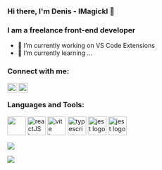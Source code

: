 <link rel="stylesheet" href="https://cdn.jsdelivr.net/gh/devicons/devicon@v2.15.1/devicon.min.css">

### Hi there, I'm Denis - lMagickl 👋

### I am a freelance front-end developer
- 🔭 I’m currently working on VS Code Extensions
- 🌱 I’m currently learning ...

### Connect with me:
<a href="https://twitter.com/MagicVirus43"><img align="left" width="22px" src="https://cdn.jsdelivr.net/npm/simple-icons@3.13.0/icons/twitter.svg" /></a>
<a href="https://www.linkedin.com/in/denis-karupovic-88aa00171"><img align="left" width="22px" src="https://cdn.jsdelivr.net/npm/simple-icons@3.13.0/icons/linkedin.svg" /></a>
<br>

### Languages and Tools:
<p>
<img align="left" width="42px" src="https://cdn.jsdelivr.net/gh/devicons/devicon/icons/java/java-original-wordmark.svg" />
<a href="https://reactjs.org/"><img alt="reactJS logo" src="https://reactjs.org/favicon.ico" width="42"></a>
<a href="https://vitejs.dev/"><img alt="vite logo" src="https://vitejs.dev/logo.svg" width="42"></a>
<a href="https://www.typescriptlang.org/"><img alt="typescript logo" src="https://www.typescriptlang.org/favicon.ico" width="42"></a>
<a href="https://containers.dev/"><img alt="jest logo" src="https://containers.dev/img/favicon.ico" width="42"></a>
<a href="https://www.docker.com/"><img alt="jest logo" src="https://www.docker.com/wp-content/uploads/2023/04/cropped-Docker-favicon-32x32.png" width="42"></a>
</p>

<img src="https://komarev.com/ghpvc/?username=lmagickl"/>

<a href="https://www.buymeacoffee.com/lMagickl"><img src="https://img.buymeacoffee.com/button-api/?text=Buy me a coffee&emoji=&slug=lMagickl&button_colour=FFDD00&font_colour=000000&font_family=Cookie&outline_colour=000000&coffee_colour=ffffff" /></a>
